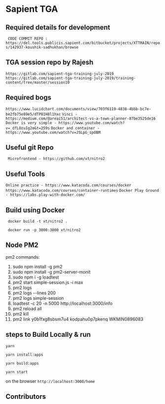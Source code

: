 # Sapient TGA

## Required details for development
` CODE COMMIT REPO : https://del.tools.publicis.sapient.com/bitbucket/projects/XTTRAIN/repos/142937-koushik-sadhukhan/browse`

## TGA session repo by Rajesh
` https://gitlab.com/sapient-tga-training-july-2019 `
` https://gitlab.com/sapient-tga-training-july-2019/training-content/tree/master/session10 `

## Required bogs
` https://www.lucidchart.com/documents/view/703f6119-4838-4bbb-bc7e-be2fb75e89e5/dTP8IH8l1hxc `
` Vinci - https://medium.com/@areai51/architect-vs-a-town-planner-87be3525de16 `
` Docker is very simple - https://www.youtube.com/watch?v=_dfLOzuIg2o&t=259s `
` Docker and container - https://www.youtube.com/watch?v=JSLpG_spOBM `

## Useful git Repo
` Microfrontend - https://github.com/xt/nitro2`

## Useful Tools
` Online practice - https://www.katacoda.com/courses/docker `
` https://www.katacoda.com/courses/container-runtimes `
` Docker Play Ground - https://labs.play-with-docker.com/ `

## Build using Docker
` docker build -t xt/nitro2 .`

` docker run -p 3000:3000 xt/nitro2` 

## Node PM2
pm2 commands:
1. sudo npm install -g pm2
2. sudo npm install -g pm2-server-monit
3. sudo npm i -g loadtest
4. pm2 start simple-session.js -i max
5. pm2 logs
6. pm2 logs --lines 200
7. pm2 logs simple-session
8. loadtest -c 20 -n 5000 http://localhost:3000/info
9. pm2 reload all
10. pm2 kill
11. pm2 link y0b1fxg8sbsm7u4 kodpahu0p7pkenq WKMIN0896083

## steps to Build Locally & run

`yarn`

`yarn install:apps`

`yarn build:apps`

`yarn start`

on the browser `http://localhost:3000/home`

## Contributors